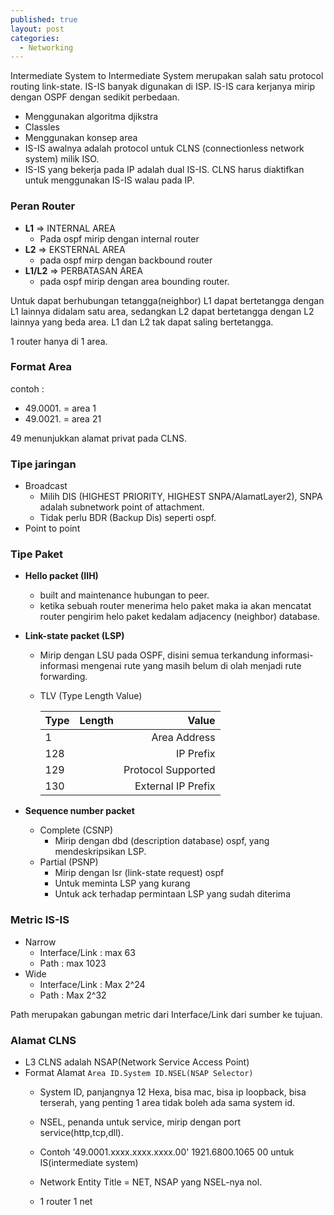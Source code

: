 ```yaml
---
published: true
layout: post
categories:
  - Networking
---
```

Intermediate System to Intermediate System merupakan salah satu protocol routing link-state. IS-IS banyak digunakan di ISP. IS-IS cara kerjanya mirip dengan OSPF dengan sedikit perbedaan. 

- Menggunakan algoritma djikstra
- Classles
- Menggunakan konsep area
- IS-IS awalnya adalah protocol untuk CLNS (connectionless network system) milik ISO.
- IS-IS yang bekerja pada IP adalah dual IS-IS. CLNS harus diaktifkan untuk menggunakan IS-IS walau pada IP.

### Peran Router
- **L1** => INTERNAL AREA
  - Pada ospf mirip dengan internal router
- **L2** => EKSTERNAL AREA
  - pada ospf mirp dengan backbound router
- **L1/L2** => PERBATASAN AREA
  - pada ospf mirip dengan area bounding router.
 
Untuk dapat berhubungan tetangga(neighbor) L1 dapat bertetangga dengan L1 lainnya didalam satu area, sedangkan L2 dapat bertetangga dengan L2 lainnya yang beda area. L1 dan L2 tak dapat saling bertetangga.

1 router hanya di 1 area.

### Format Area
contoh :
- 49.0001. = area 1
- 49.0021. = area 21

49 menunjukkan alamat privat pada CLNS.
   
### Tipe jaringan
- Broadcast
  - Milih DIS (HIGHEST PRIORITY, HIGHEST SNPA/AlamatLayer2), SNPA adalah subnetwork point of attachment.
  - Tidak perlu BDR (Backup Dis) seperti ospf.
- Point to point

### Tipe Paket
- **Hello packet (IIH)**
  - built and maintenance hubungan to peer.
  - ketika sebuah router menerima helo paket maka ia akan mencatat router pengirim helo paket kedalam adjacency (neighbor) database. 
- **Link-state packet (LSP)**
  - Mirip dengan LSU pada OSPF, disini semua terkandung informasi-informasi mengenai rute yang masih belum di olah menjadi rute forwarding.
  - TLV (Type Length Value)
  
    | Type  | Length        | Value              |
    | ------|:-------------:| ------------------:|
    | 1     |               | Area Address       |
    | 128   |               | IP Prefix          |
    | 129   |               | Protocol Supported |
    | 130   |               | External IP Prefix |
    
- **Sequence number packet**
  - Complete (CSNP)
    - Mirip dengan dbd (description database) ospf, yang mendeskripsikan LSP.
  - Partial (PSNP)
    - Mirip dengan lsr (link-state request) ospf
    - Untuk meminta LSP yang kurang
    - Untuk ack terhadap permintaan LSP yang sudah diterima
    
### Metric IS-IS
- Narrow
  - Interface/Link : max 63
  - Path : max 1023
- Wide
  - Interface/Link : Max 2^24
  - Path : Max 2^32

Path merupakan gabungan metric dari Interface/Link dari sumber ke tujuan.

### Alamat CLNS
- L3 CLNS adalah NSAP(Network Service Access Point)
- Format Alamat
  `Area ID.System ID.NSEL(NSAP Selector)`
  - System ID, panjangnya 12 Hexa, bisa mac, bisa ip loopback, bisa terserah, yang penting 1 area tidak boleh ada sama system id.
  - NSEL, penanda untuk service, mirip dengan port service(http,tcp,dll).
  - Contoh
    '49.0001.xxxx.xxxx.xxxx.00'
             1921.6800.1065
                            00 untuk IS(intermediate system)
          
  - Network Entity Title = NET, NSAP yang NSEL-nya nol.
  - 1 router 1 net


